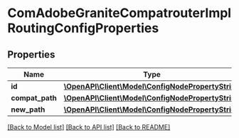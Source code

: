 # ComAdobeGraniteCompatrouterImplRoutingConfigProperties

## Properties
Name | Type | Description | Notes
------------ | ------------- | ------------- | -------------
**id** | [**\OpenAPI\Client\Model\ConfigNodePropertyString**](ConfigNodePropertyString.md) |  | [optional] 
**compat_path** | [**\OpenAPI\Client\Model\ConfigNodePropertyString**](ConfigNodePropertyString.md) |  | [optional] 
**new_path** | [**\OpenAPI\Client\Model\ConfigNodePropertyString**](ConfigNodePropertyString.md) |  | [optional] 

[[Back to Model list]](../README.md#documentation-for-models) [[Back to API list]](../README.md#documentation-for-api-endpoints) [[Back to README]](../README.md)


